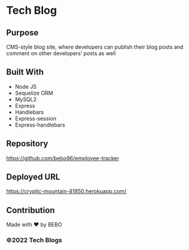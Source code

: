 # Tech Blog

## Purpose
CMS-style blog site, where developers can publish their blog posts and comment on other developers’ posts as well

## Built With 
* Node JS 
* Sequelize ORM
* MySQL2 
* Express
* Handlebars
* Express-session
* Express-handlebars

## Repository
https://github.com/bebo96/employee-tracker

## Deployed URL
https://cryptic-mountain-81850.herokuapp.com/

## Contribution
Made with ❤️ by BEBO

### ©️2022 Tech Blogs
